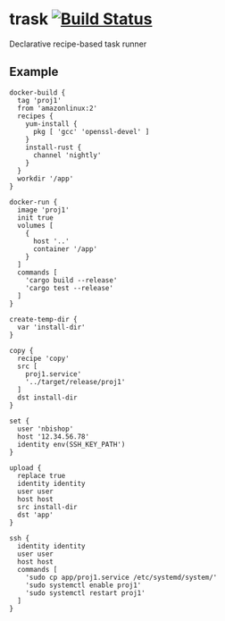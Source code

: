 # trask [![Build Status](https://travis-ci.org/nicholasbishop/trask.svg?branch=master)](https://travis-ci.org/nicholasbishop/trask)

Declarative recipe-based task runner

## Example

```
docker-build {
  tag 'proj1'
  from 'amazonlinux:2'
  recipes {
    yum-install {
      pkg [ 'gcc' 'openssl-devel' ]
    }
    install-rust {
      channel 'nightly'
    }
  }
  workdir '/app'
}

docker-run {
  image 'proj1'
  init true
  volumes [
    {
      host '..'
      container '/app'
    }
  ]
  commands [
    'cargo build --release'
    'cargo test --release'
  ]
}

create-temp-dir {
  var 'install-dir'
}

copy {
  recipe 'copy'
  src [
    proj1.service'
    '../target/release/proj1'
  ]
  dst install-dir
}

set {
  user 'nbishop'
  host '12.34.56.78'
  identity env(SSH_KEY_PATH')
}

upload {
  replace true
  identity identity
  user user
  host host
  src install-dir
  dst 'app'
}

ssh {
  identity identity
  user user
  host host
  commands [
    'sudo cp app/proj1.service /etc/systemd/system/'
    'sudo systemctl enable proj1'
    'sudo systemctl restart proj1'
  ]
}
```
